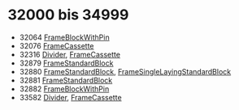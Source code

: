 # 32000 bis 34999
- 32064 [FrameBlockWithPin](Elements/FrameBlockWithPin.md)
- 32076 [FrameCassette](Elements/FrameCassette.md)
- 32316 [Divider](ModelBase/Divider.md), [FrameCassette](Elements/FrameCassette.md)
- 32879 [FrameStandardBlock](Elements/FrameStandardBlock.md)
- 32880 [FrameStandardBlock](Elements/FrameStandardBlock.md), [FrameSingleLayingStandardBlock](Elements/FrameSingleLayingStandardBlock.md)
- 32881 [FrameStandardBlock](Elements/FrameStandardBlock.md)
- 32882 [FrameBlockWithPin](Elements/FrameBlockWithPin.md)
- 33582 [Divider](ModelBase/Divider.md), [FrameCassette](Elements/FrameCassette.md)
